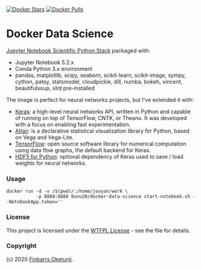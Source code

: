[![Docker Stars](https://img.shields.io/docker/stars/0xnu20/docker-data-science.svg?style=flat-square)](https://hub.docker.com/r/0xnu20/docker-data-science/)
[![Docker Pulls](https://img.shields.io/docker/pulls/0xnu20/docker-data-science.svg?style=flat-square)](https://hub.docker.com/r/0xnu20/docker-data-science/)

# Docker Data Science

[Jupyter Notebook Scientific Python Stack](https://github.com/jupyter/docker-stacks/tree/master/scipy-notebook) packaged with:

* Jupyter Notebook 5.2.x
* Conda Python 3.x environment
* pandas, matplotlib, scipy, seaborn, scikit-learn, scikit-image, sympy, cython, patsy, statsmodel, cloudpickle, dill, numba, bokeh, vincent, beautifulsoup, xlrd pre-installed

The image is perfect for neural networks projects, but I've extended it with:

* [Keras](http://keras.io/): a high-level neural networks API, written in Python and capable of running on top of TensorFlow, CNTK, or Theano. It was developed with a focus on enabling fast experimentation.
* [Altair](https://altair-viz.github.io/): is a declarative statistical visualization library for Python, based on Vega and Vega-Lite.
* [TensorFlow](https://www.tensorflow.org/): open source software library for numerical computation using data flow graphs, the default backend for Keras.
* [HDF5 for Python](http://www.h5py.org/): optional dependency of Keras used to save / load weights for neural networks.

### Usage

```
docker run -d -v /$(pwd)/:/home/jovyan/work \
           -p 8888:8888 0xnu20/docker-data-science start-notebook.sh --NotebookApp.token=''
```

### License

This project is licensed under the [WTFPL License](LICENSE) - see the file for details.

### Copyright

(c) 2020 [Finbarrs Oketunji](https://finbarrs.eu).